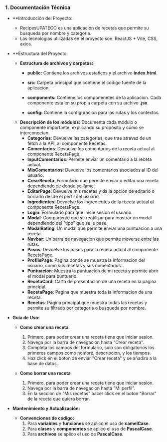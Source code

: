 ### 1. **Documentación Técnica**
   - **Introducción del Proyecto:
     - RecipesUPATECO es una aplicacion de recetas que permite su busqueda por nombre y categoria.
     - Las tecnologias utilizadas en el proyecto son: ReactJS + Vite, CSS, axios.
     
   - **Estructura del Proyecto:
     - **Estructura de archivos y carpetas:** 
          - **public:** Contiene los archivos estaticos y el archivo **index.html**.

          - **src:** Carpeta principal que contiene el codigo fuente de la aplicacion.
          - **components:** Contiene los componenetes de la aplicacion. Cada componente esta en su propia carpeta con su archivo **.jsx**.
          - **config:** Contiene la configuracion para las rutas y los contextos.
     - **Descripción de los módulos:** Documenta cada módulo o componente importante, explicando su propósito y cómo se interconectan.
          - **Categorias**: Devuelve las categorias, que trae atravez de un fetch a la API, al componente Recetas.
          - **Comentarios**: Devuelve los comentarios de la receta actual al componente RecetaPage.
          - **InputComentarios**: Permite enviar un comentario a la receta actual.
          - **MisComentarios**: Devuelve los comentarios asociados al ID del usuario.
          - **CrearReceta**: Formulario que permite enviar o editar una receta dependiendo de donde se llame.
          - **EditarPage**: Devuelve mis recetas y da la opcion de editarlo o borrarlo desde el perfil del usuario.
          - **Ingredientes**: Devuelve los ingredientes de la receta actual al componente RecetaPage.
          - **Login**: Formulario para que inicie sesion el usuario.
          - **Modal**: Componente que se reutilizar para mostrar un modal dependiendo del "tipo" que se le pase.
          - **ModalRating**: Un modal que permite enviar una puntuacion a una receta.
          - **Navbar**: Un barra de navegacion que permite moverse entre las rutas.
          - **Pasos**: Devuelve los pasos para la receta actual al componente RecetaPage.
          - **ProfilePage**: Pagina donde se muestra la informacion del usuario, como sus recetas y sus comentarios.
          - **Puntuacion**: Muestra la puntuacion de mi receta y permite abrir el modal para puntuarlo.
          - **RecetaCard**: Carta de presentacion de una receta en la pagina principal.
          - **RecetaPage**: Pagina que muestra toda la informacion de una receta.
          - **Recetas**: Pagina principal que muestra todas las recetas y permite su filtrado por categoria o busqueda por nombre.

        
   - **Guía de Uso:**
     - **Como crear una receta**:
         1. Primero, para poder crear una receta tiene que iniciar sesion.
         2. Navega por la barra de navegacion hasta "Crear receta".
         3. Completa los campos del formulario, solo son obligatorios los primeros campos como nombre, descripcion, y los tiempos.
         4. Haz click en el boton de enviar "Crear receta" y se añadira a la base de datos.

      - **Como borrar una receta**:
        1. Primero, para poder crear una receta tiene que iniciar sesion.
        2. Navega por la barra de navegacion hasta "Mi perfil".
        3. En la seccion de "Mis recetas" hacer click en el boton "Borrar" de la receta que quiera borrar.
        
   

   - **Mantenimiento y Actualización:**
     - **Convenciones de código:**
       1. Para **variables** y **funciones** se aplico el uso de **camelCase**.
       2. Para **clases** y **componentes** se aplico el uso de **PascalCase**.
       3. Para **archivos** se aplico el uso de **PascalCase**.
   